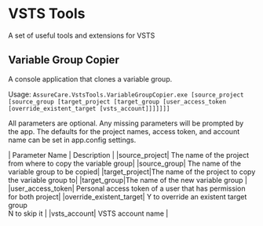 # VSTS Tools
A set of useful tools and extensions for VSTS

## Variable Group Copier
A console application that clones a variable group.

Usage:
`AssureCare.VstsTools.VariableGroupCopier.exe [source_project [source_group [target_project [target_group [user_access_token [override_existent_target [vsts_account]]]]]]]`

All parameters are optional. Any missing parameters will be prompted by the app.
The defaults for the project names, access token, and account name can be set in app.config settings.

| Parameter Name | Description |
|source_project| The name of the project from where to copy the variable group|
|source_group| The name of the variable group to be copied|
|target_project|The name of the project to copy the variable group to|
|target_group|The name of the new variable group |
|user_access_token| Personal access token of a user that has permission for both project|
|override_existent_target| Y to override an existent target group <br/> N to skip it |
|vsts_account| VSTS account name |


